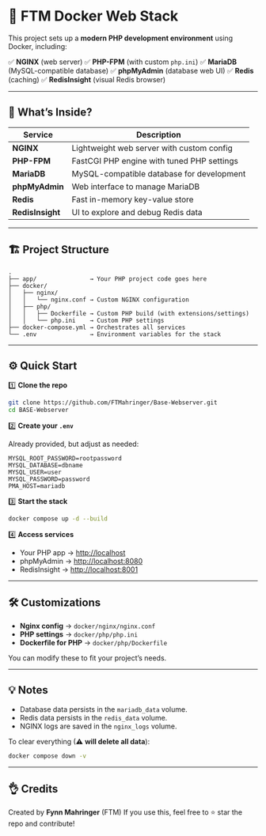 # 🚀 FTM Docker Web Stack

This project sets up a **modern PHP development environment** using Docker, including:

✅ **NGINX** (web server)
✅ **PHP-FPM** (with custom `php.ini`)
✅ **MariaDB** (MySQL-compatible database)
✅ **phpMyAdmin** (database web UI)
✅ **Redis** (caching)
✅ **RedisInsight** (visual Redis browser)

---

## 🏦 What’s Inside?

| Service          | Description                                |
| ---------------- | ------------------------------------------ |
| **NGINX**        | Lightweight web server with custom config  |
| **PHP-FPM**      | FastCGI PHP engine with tuned PHP settings |
| **MariaDB**      | MySQL-compatible database for development  |
| **phpMyAdmin**   | Web interface to manage MariaDB            |
| **Redis**        | Fast in-memory key-value store             |
| **RedisInsight** | UI to explore and debug Redis data         |

---

## 🏗️ Project Structure

```
.
├── app/               → Your PHP project code goes here
├── docker/
│   ├── nginx/
│   │   └── nginx.conf → Custom NGINX configuration
│   ├── php/
│   │   ├── Dockerfile → Custom PHP build (with extensions/settings)
│   │   └── php.ini    → Custom PHP settings
├── docker-compose.yml → Orchestrates all services
└── .env               → Environment variables for the stack
```

---

## ⚙️ Quick Start

1️⃣ **Clone the repo**

```bash
git clone https://github.com/FTMahringer/Base-Webserver.git
cd BASE-Webserver
```

2️⃣ **Create your `.env`**

Already provided, but adjust as needed:

```
MYSQL_ROOT_PASSWORD=rootpassword
MYSQL_DATABASE=dbname
MYSQL_USER=user
MYSQL_PASSWORD=password
PMA_HOST=mariadb
```

3️⃣ **Start the stack**

```bash
docker compose up -d --build
```

4️⃣ **Access services**

* Your PHP app → [http://localhost](http://localhost)
* phpMyAdmin → [http://localhost:8080](http://localhost:8080)
* RedisInsight → [http://localhost:8001](http://localhost:8001)

---

## 🛠️ Customizations

* **Nginx config** → `docker/nginx/nginx.conf`
* **PHP settings** → `docker/php/php.ini`
* **Dockerfile for PHP** → `docker/php/Dockerfile`

You can modify these to fit your project’s needs.

---

## 💡 Notes

* Database data persists in the `mariadb_data` volume.
* Redis data persists in the `redis_data` volume.
* NGINX logs are saved in the `nginx_logs` volume.

To clear everything (⚠ **will delete all data**):

```bash
docker compose down -v
```

---

## 👌 Credits

Created by **Fynn Mahringer** (FTM)
If you use this, feel free to ⭐ star the repo and contribute!
